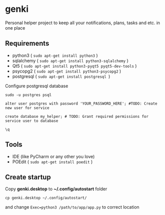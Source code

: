 # genki

Personal helper project to keep all your notifications, plans, tasks and etc. in one place

## Requirements

- python3 ( `sudo apt-get install python3` )
- sqlalchemy ( `sudo apt-get install python3-sqlalchemy` )
- Qt5 ( `sudo apt-get install python3-pyqt5 pyqt5-dev-tools` )
- psycopg2 ( `sudo apt-get install python3-psycopg2` )
- postgresql ( `sudo apt-get install postgresql `)

Configure postgresql database

    sudo -u postgres psql

    alter user postgres with password 'YOUR_PASSWORD_HERE'; #TODO: Create new user for service

    create database my_helper; # TODO: Grant required permissions for service user to database

    \q

## Tools

- IDE (like PyCharm or any other you love)
- POEdit ( `sudo apt-get install poedit` )

## Create startup

Copy **genki.desktop** to **~/.config/autostart** folder

    cp genki.desktop ~/.config/autostart/

and change `Exec=python3 /path/to/app/app.py` to correct location